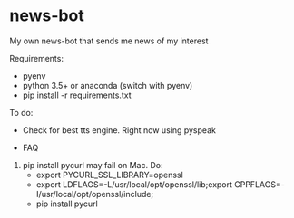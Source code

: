 # news-bot
My own news-bot that sends me news of my interest

Requirements:
- pyenv
- python 3.5+ or anaconda (switch with pyenv)
- pip install -r requirements.txt


To do:
- Check for best tts engine. Right now using pyspeak


- FAQ
1. pip install pycurl may fail on Mac. Do:
   - export PYCURL_SSL_LIBRARY=openssl
   - export LDFLAGS=-L/usr/local/opt/openssl/lib;export CPPFLAGS=-I/usr/local/opt/openssl/include;
   - pip install pycurl
